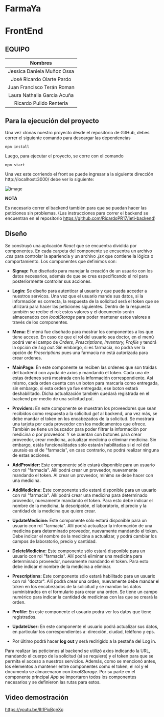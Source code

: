 # FarmaYa
# FrontEnd 


## EQUIPO

|         **Nombres**          |
| :-------------------------: |
| Jessica Daniela Muñoz Ossa  |
|  José Ricardo Olarte Pardo  |
| Juan Francisco Terán Roman  |
| Laura Nathalia Garcia Acuña |
|   Ricardo Pulido Renteria   |

## Para la ejecución del proyecto
Una vez clonas nuestro proyecto desde el repositorio de GitHub, debes correr el siguiente comando para descargar las dependencias

```
npm install
```

Luego, para ejecutar el proyecto, se corre con el comando

```
npm start
```

Una vez este corriendo el front se puede ingresar a la siguiente dirección http://localhost:3000/ debe ver lo siguiente:

![image](https://github.com/JessicaDMunozO/ieti-frontend/assets/123814482/fcf19a16-4120-40cd-baa3-d21ab18f0b47)

**NOTA**

Es necesario correr el backend también para que se puedan hacer las peticiones sin problemas. (Las instrucciones para correr el backend se encuentran en el repositorio https://github.com/RicardoPR17/ieti-backend)

## Diseño
Se construyó una aplicación *React* que se encuentra dividida por componentes. En cada carpeta del componente se encuentra un archivo *.css* para controlar la apariencia y 
un archivo *.jsx* que contiene la lógica o comportamiento. Los componentes que definimos son:

- **Signup:** Fue diseñado para manejar la creación de un usuario con los datos necesarios, además de que se crea especificando el rol para posteriormente controlar sus acciones.

- **Login:** Se diseño para autenticar al usuario y que pueda acceder a nuestros servicos. Una vez que el usuario mande sus datos, si la información es correcta, la respuesta de la solicitud será el token que se utilizará para hacer las peticiones siguientes. Dentro de la respuesta también se recibe el rol; estos valores y el documento serán almacenados con *localStorage* para poder mantener estos valores a través de los componentes.

- **Menu:** El menú fue diseñado para mostrar los componentes a los que tiene acceso. En caso de que el rol del usuario sea doctor, en el menú podrá ver el campo de *Orders, Prescriptions, Inventory, Profile* y tendrá la opción de *Log out*. Sin embargo, si es farmacia, no podrá ver la opción de *Prescriptions* pues una farmacia no está autorizada para crear ordenes.

- **MainPage:** En este componente se reciben las ordenes que son traidas del backend con ayuda de axios y mandando el token. Cada una de estas órdenes será mostrada con la información correspondiente. Así mismo, cada orden cuenta con un boton para marcarla como entregada, sin embargo, si esta orden ya fue entregada, ese boton estará deshabilitado. Dicha actualización también quedará registrada en el backend por medio de una solicitud *put*.

- **Providers:** En este componente se muestran los proveedores que sean recibidos como respuesta a la solicitud *get* al backend, una vez más, se debe mandar el token en los encabezados de la solicitud. Se mostrará una tarjeta por cada proveedor con los medicamentos que ofrece. También se tiene un buscador para poder filtrar la información por medicina o por proveedor. Y se cuentan con botones para crear proveedor, crear medicina, actualizar medicina o eliminar medicina. Sin embargo, estás funcionalidades sólo estarán habilitadas si el rol del usuraio es el de "farmacia", en caso contrario, no podrá realizar ninguna de estas acciones.

- **AddProvider:** Este componente sólo estará disponible para un usuario con rol "farmacia". Allí podrá crear un proveedor, nuevamente mandando el token. Al crear un proveedor, mínimo se debe hacer con una medicina. 
   
- **AddMedicine:** Este componente sólo estará disponible para un usuario con rol "farmacia". Allí podrá crear una medicina para determinado proveedor, nuevamente mandando el token. Para esto debe indicar el nombre de la medicina, la descripción, el laboratorio, el precio y la cantidad de la medicina que quiere crear.

- **UpdateMedicine:** Este componente sólo estará disponible para un usuario con rol "farmacia". Allí podrá actualizar la información de una medicina para determinado proveedor, nuevamente mandando el token. Debe indicar el nombre de la medicina a actualizar, y podrá cambiar los campos de laboratorio, precio y cantidad.

- **DeleteMedicine:** Este componente sólo estará disponible para un usuario con rol "farmacia". Allí podrá eliminar una medicina para determinado proveedor, nuevamente mandando el token. Para esto debe indicar el nombre de la medicina a eliminar.

- **Prescriptions:** Este componente sólo estará habilitado para un usuario con rol "doctor". Allí podrá crear una orden, nuevamente debe mandar el token en los encabezados de la solicitud y se mandan los datos suministrados en el formulario para crear una orden. Se tiene un campo numérico para indicar la cantidad de medicinas con las que se creará la orden. 
  
- **Profile:** En este componente el usuario podrá ver los datos que tiene registrados.

- **UpdateUser:** En este componente el usuario podrá actualizar sus datos, en particular los correspondientes a: dirección, ciudad, teléfono y eps.

- Por último podrá hacer **log out** y será redirigido a la pestaña del Log in.

Para realizar las peticiones al backend se utilizó axios indicando la URL, mandando el cuerpo de la solicitud (si se requiere) y el token para que se permita el acceso a nuestros servicios. Además, como se mencionó antes, los elementos a mantener entre componentes como el token, el rol y el documento se almacenaron con *localStorage*. Por su parte en el componente principal *App* se importaron todos los componentes necesarios y se definieron las rutas para estos. 

## Video demostración
https://youtu.be/lh1PjxBgeXg 

